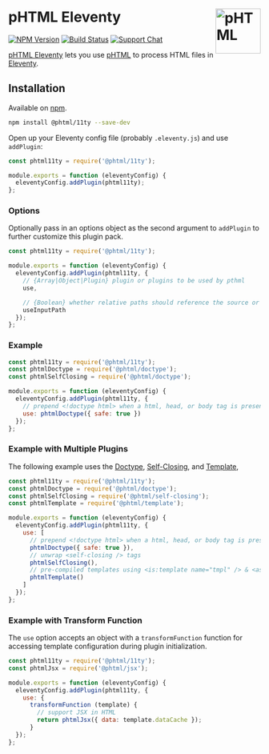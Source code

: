 # pHTML Eleventy [<img src="https://phtml.io/logo.svg" alt="pHTML" width="90" height="90" align="right">][pHTML]

[![NPM Version][npm-img]][npm-url]
[![Build Status][cli-img]][cli-url]
[![Support Chat][git-img]][git-url]

[pHTML Eleventy] lets you use [pHTML] to process HTML files in [Eleventy].

## Installation

Available on [npm][npm-url].

```bash
npm install @phtml/11ty --save-dev
```

Open up your Eleventy config file (probably `.eleventy.js`) and use `addPlugin`:

```js
const phtml11ty = require('@phtml/11ty');

module.exports = function (eleventyConfig) {
  eleventyConfig.addPlugin(phtml11ty);
};
```

### Options

Optionally pass in an options object as the second argument to `addPlugin` to
further customize this plugin pack.

```js
const phtml11ty = require('@phtml/11ty');

module.exports = function (eleventyConfig) {
  eleventyConfig.addPlugin(phtml11ty, {
    // {Array|Object|Plugin} plugin or plugins to be used by pthml
    use,

    // {Boolean} whether relative paths should reference the source or output path
    useInputPath
  });
};
```

### Example

```js
const phtml11ty = require('@phtml/11ty');
const phtmlDoctype = require('@phtml/doctype');
const phtmlSelfClosing = require('@phtml/doctype');

module.exports = function (eleventyConfig) {
  eleventyConfig.addPlugin(phtml11ty, {
    // prepend <!doctype html> when a html, head, or body tag is present
    use: phtmlDoctype({ safe: true })
  });
};
```

### Example with Multiple Plugins

The following example uses the
[Doctype](https://github.com/phtmlorg/phtml-doctype),
[Self-Closing](https://github.com/phtmlorg/phtml-self-closing), and
[Template](https://github.com/phtmlorg/phtml-template),

```js
const phtml11ty = require('@phtml/11ty');
const phtmlDoctype = require('@phtml/doctype');
const phtmlSelfClosing = require('@phtml/self-closing');
const phtmlTemplate = require('@phtml/template');

module.exports = function (eleventyConfig) {
  eleventyConfig.addPlugin(phtml11ty, {
    use: [
      // prepend <!doctype html> when a html, head, or body tag is present
      phtmlDoctype({ safe: true }),
      // unwrap <self-closing /> tags
      phtmlSelfClosing(),
      // pre-compiled templates using <is:template name="tmpl" /> & <as:template name="tmpl" />
      phtmlTemplate()
    ]
  });
};
```

### Example with Transform Function

The `use` option accepts an object with a `transformFunction` function for
accessing template configuration during plugin initialization.

```js
const phtml11ty = require('@phtml/11ty');
const phtmlJsx = require('@phtml/jsx');

module.exports = function (eleventyConfig) {
  eleventyConfig.addPlugin(phtml11ty, {
    use: {
      transformFunction (template) {
        // support JSX in HTML
        return phtmlJsx({ data: template.dataCache });
      }
  });
};
```

[cli-img]: https://img.shields.io/travis/phtmlorg/phtml-11ty.svg
[cli-url]: https://travis-ci.org/phtmlorg/phtml-11ty
[git-img]: https://img.shields.io/badge/support-chat-blue.svg
[git-url]: https://gitter.im/phtmlorg/phtml
[npm-img]: https://img.shields.io/npm/v/@phtml/11ty.svg
[npm-url]: https://www.npmjs.com/package/@phtml/11ty

[Eleventy]: https://github.com/11ty/eleventy
[pHTML]: https://github.com/phtmlorg/phtml
[pHTML Eleventy]: https://github.com/phtmlorg/phtml-11ty
